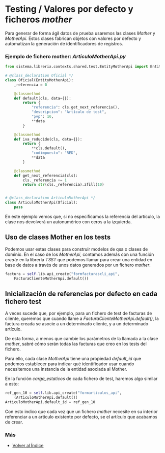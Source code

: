 # Testing / Valores por defecto y ficheros _mother_

Para generar de forma ágil datos de prueba usaremos las clases _Mother_ y _MotherApi_. Estos clases fabrican objetos con valores por defecto y automatizan la generación de identificadores de registros.

### Ejemplo de fichero mother: _ArticuloMotherApi.py_
```py
from sistema.libreria.contexts.shared.test.EntityMotherApi import EntityMotherApi

# @class_declaration Oficial */
class Oficial(EntityMotherApi):
    _referencia = 0

    @classmethod
    def default(cls, data={}):
        return {
            "referencia": cls.get_next_referencia(),
            "descripcion": "Artículo de test",
            "pvp": 10,
            **data
        }

    @classmethod
    def iva_reducido(cls, data={}):
        return {
            **cls.default(),
            "codimpuesto": "RED",
            **data
        }

    @classmethod
    def get_next_referencia(cls):
        cls._referencia += 1
        return str(cls._referencia).zfill(10)


# @class_declaration ArticuloMotherApi */
class ArticuloMotherApi(Oficial):
    pass
```
En este ejemplo vemos que, si no especificamos la referencia del artículo, la clase nos devolverá un autonumérico con ceros a la izquierda.

## Uso de clases Mother en los tests
Podemos usar estas clases para construir modelos de qsa o clases de dominio. En el caso de los _MotherApi_, contamos además con una función _create_ en la librería _T3ST_ que podemos llamar para crear una entidad en base de datos a través de unos datos generados por un fichero _mother_.
```py
factura = self.lib.api_create("formfacturascli_api",
    FacturaClienteMotherApi.default())
```

## Inicialización de referencias por defecto en cada fichero test
A veces sucede que, por ejemplo, para un fichero de test de facturas de cliente, queremos que cuando llame a _FacturaClienteMotherApi.default()_, la factura creada se asocie a un determinado cliente, y a un determinado artículo.

De esta forma, a menos que cambie los parámetros de la llamada a la clase _mother_, sabré cómo serán todas las facturas que creo en los tests del fichero.

Para ello, cada clase _MotherApi_ tiene una propiedad _default_id_ que podemos establecer para indicar qué identificador usar cuando necesitemos una instancia de la entidad asociada al Mother.

En la función _carga_estaticos_ de cada fichero de test, haremos algo similar a esto:
```py
ref_gen_10 = self.lib.api_create("formarticulos_api",
    (ArticuloMotherApi.default())
ArticuloMotherApi.default_id = ref_gen_10
```
Con esto indico que cada vez que un fichero _mother_ necesite en su interior referenciar a un artículo existente por defecto, se el artículo que acabamos de crear.

### Más
  * [Volver al Índice](./index.md)